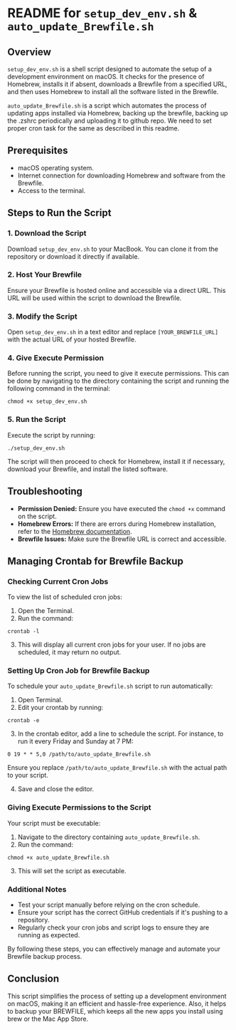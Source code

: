 # README for `setup_dev_env.sh` & `auto_update_Brewfile.sh`

## Overview

`setup_dev_env.sh` is a shell script designed to automate the setup of a development environment on macOS.
It checks for the presence of Homebrew, installs it if absent, downloads a Brewfile from a specified URL, and then uses Homebrew to install all the software listed in the Brewfile.

`auto_update_Brewfile.sh` is a script which automates the process of updating apps installed via Homebrew, backing up the brewfile, backing up the .zshrc periodically and uploading it to github repo.
We need to set proper cron task for the same as described in this readme.

## Prerequisites

- macOS operating system.
- Internet connection for downloading Homebrew and software from the Brewfile.
- Access to the terminal.

## Steps to Run the Script

### 1. Download the Script

Download `setup_dev_env.sh` to your MacBook. You can clone it from the repository or download it directly if available.

### 2. Host Your Brewfile

Ensure your Brewfile is hosted online and accessible via a direct URL. This URL will be used within the script to download the Brewfile.

### 3. Modify the Script

Open `setup_dev_env.sh` in a text editor and replace `[YOUR_BREWFILE_URL]` with the actual URL of your hosted Brewfile.

### 4. Give Execute Permission

Before running the script, you need to give it execute permissions. This can be done by navigating to the directory containing the script and running the following command in the terminal:

```shell
chmod +x setup_dev_env.sh
```

### 5. Run the Script

Execute the script by running:

```shell
./setup_dev_env.sh
```

The script will then proceed to check for Homebrew, install it if necessary, download your Brewfile, and install the listed software.

## Troubleshooting

- **Permission Denied:** Ensure you have executed the `chmod +x` command on the script.
- **Homebrew Errors:** If there are errors during Homebrew installation, refer to the [Homebrew documentation](https://docs.brew.sh/).
- **Brewfile Issues:** Make sure the Brewfile URL is correct and accessible.

## Managing Crontab for Brewfile Backup

### Checking Current Cron Jobs

To view the list of scheduled cron jobs:

1. Open the Terminal.
2. Run the command:

```shell
crontab -l
```

3. This will display all current cron jobs for your user. If no jobs are scheduled, it may return no output.

### Setting Up Cron Job for Brewfile Backup

To schedule your `auto_update_Brewfile.sh` script to run automatically:

1. Open Terminal.
2. Edit your crontab by running:

```shell
crontab -e
```

3. In the crontab editor, add a line to schedule the script. For instance, to run it every Friday and Sunday at 7 PM:

```shell
0 19 * * 5,0 /path/to/auto_update_Brewfile.sh
```

Ensure you replace `/path/to/auto_update_Brewfile.sh` with the actual path to your script.

4. Save and close the editor.

### Giving Execute Permissions to the Script

Your script must be executable:

1. Navigate to the directory containing `auto_update_Brewfile.sh`.
2. Run the command:

```shell
chmod +x auto_update_Brewfile.sh
```

3. This will set the script as executable.

### Additional Notes

- Test your script manually before relying on the cron schedule.
- Ensure your script has the correct GitHub credentials if it's pushing to a repository.
- Regularly check your cron jobs and script logs to ensure they are running as expected.

By following these steps, you can effectively manage and automate your Brewfile backup process.

## Conclusion

This script simplifies the process of setting up a development environment on macOS, making it an efficient and hassle-free experience. Also, it helps to backup your BREWFILE, which keeps all the new apps you install using brew or the Mac App Store.
